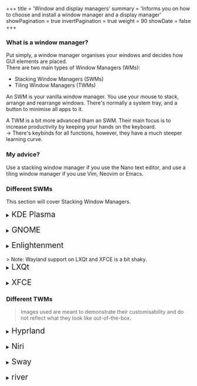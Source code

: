 +++
title = 'Window and display managers'
summary = 'Informs you on how to choose and install a window manager and a display manager'
showPagination = true
invertPagination = true
weight = 90
showDate = false
+++

### What is a window manager?

Put simply, a window manager organises your windows and decides how GUI elements are placed.\
There are two main types of Window Managers (WMs):
- Stacking Window Managers (SWMs)
- Tiling Window Managers (TWMs)

An SWM is your vanilla window manager. You use your mouse to stack, arrange and rearrange windows. There's normally a system tray, and a button to minimise all apps to it.

A TWM is a bit more advanced tham an SWM. Their main focus is to increase productivity by keeping your hands on the keyboard.\
→ There's keybinds for all functions, however, they have a much steeper learning curve.

### My advice?

Use a stacking window manager if you use the Nano text editor, and use a tiling window manager if you use Vim, Neovim or Emacs.

### Different SWMs

This section will cover Stacking Window Managers.

<details>
  <summary><span style="font-size:1.5em;">KDE Plasma</span></summary>

![](/images/arch-install-guide/kde-plasma.png)

To just install KDE Plasma, use the below command:
```
# pacman -S plasma
```

The packages below provide a more integrated desktop experience for KDE Plasma

```
# pacman -S konsole dolphin ark kwrite kcalc spectacle krunner partitionmanager
```

Packages         | Description
---------------- | ------------------------------------
plasma           | KDE Plasma window manager.
konsole          | Terminal.
dolphin          | File manager.
ark              | Archiving Tool.
kwrite           | Text editor.
kcalc            | Scientific calculator.
spectacle        | Screenshot capture utility.
krunner          | Quick drop-down desktop search.
partitionmanager | Disk & partition manager.
</details>
</br>
<details>
  <summary><span style="font-size:1.5em;">GNOME</span></summary>

![](/images/arch-install-guide/GNOME_Shell.png)

To install GNOME, use the below command:
```
# pacman -S gnome gnome-extra
```

```gnome-extra``` is for a more integrated desktop experience, and includes a bundle of apps to facilitate that.
</details>
</br>
<details>
  <summary><span style="font-size:1.5em;">Enlightenment</span></summary>

![](/images/arch-install-guide/Enlightenment.png)

Install Enlightenment, as shown below:
```
# pacman -S enlightenment ecrire ephoto evisum rage terminology
```

The packages that aren't `enlightenment` provide a more integrated desktop environment.

Packages         | Description
---------------- | ------------------------------------
enlightenment    | Enlightenment window manager
terminology      | Terminal
ecrire           | Text editor
evisum           | Process viewer, similar to Task Manager on Windows
ephoto           | Photo viewer
rage             | Video viewer

</details>
</br>
> Note: Wayland support on LXQt and XFCE is a bit shaky.

<details>
  <summary><span style="font-size:1.5em;">LXQt</span></summary>

![](/images/arch-install-guide/lxqt.png)

To install LXQt, use the below command:
```
# pacman -S lxqt
```
</details>
</br>
<details>
  <summary><span style="font-size:1.5em;">XFCE</span></summary>

![](/images/arch-install-guide/xfce.png)

To install XFCE, use the below command:
```
# pacman -S xfce xfce4-goodies
```

```xfce4-goodies``` is for a more integrated desktop experience, and includes a bundle of apps to facilitate that.

</details>

### Different TWMs

> Images used are meant to demonstrate their customisability and do not reflect what they look like out-of-the-box.

<details>
  <summary><span style="font-size:1.5em;">Hyprland</span></summary>

![](/images/arch-install-guide/hyprland.png)

To install hyprland, use the below command:
```
# pacman -S hyprland
```
</details>
</br>


<details>
  <summary><span style="font-size:1.5em;">Niri</span></summary>

![](/images/arch-install-guide/niri.png)

Install Niri, as shown below:
```
# pacman -S niri
```
</details>
</br>
<details>
  <summary><span style="font-size:1.5em;">Sway</span></summary>

![](/images/arch-install-guide/swaywm.png)

Install Sway, as shown below:
```
# pacman -S sway swaylock swaybg swayidle
```

</details>
</br>
<details>
  <summary><span style="font-size:1.5em;">river</span></summary>

![](/images/arch-install-guide/river.png)

To install river, use the below command:
```
# pacman -S river
```

</details>

